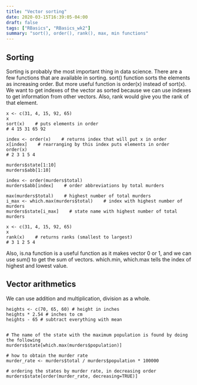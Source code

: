 ```yaml
---
title: "Vector sorting"
date: 2020-03-15T16:39:05-04:00
draft: false
tags: ["RBasics", "RBasics_wk2"]
summary: "sort(), order(), rank(), max, min functions"
---
```


<h2>
Sorting
</h2>

<p>
Sorting is probably the most important thing in data science. 
There are a few functions that are available in sorting.
sort() function sorts the elements as increasing order.
But more useful function is order(x) instead of sort(x).
We want to get indexes of the vector as sorted because we can use indexes to get information from other vectors.
Also, rank would give you the rank of that element.
</p>

```
x <- c(31, 4, 15, 92, 65)
x
sort(x)    # puts elements in order 
# 4 15 31 65 92

index <- order(x)    # returns index that will put x in order
x[index]    # rearranging by this index puts elements in order
order(x) 
# 2 3 1 5 4

murders$state[1:10]
murders$abb[1:10]

index <- order(murders$total)
murders$abb[index]    # order abbreviations by total murders

max(murders$total)    # highest number of total murders
i_max <- which.max(murders$total)    # index with highest number of murders
murders$state[i_max]    # state name with highest number of total murders

x <- c(31, 4, 15, 92, 65)
x
rank(x)    # returns ranks (smallest to largest)
# 3 1 2 5 4
```

<p>
Also, is.na function is a useful function as it makes vector 0 or 1, 
and we can use sum() to get the sum of vectors. which.min, which.max tells the index of highest and lowest value.
</p>

<h2>Vector arithmetics</h2>

<p>
We can use addition and multiplication, division as a whole.
</p>

```
heights <- c(70, 65, 60) # height in inches
heights * 2.54 # inches to cm   
heights - 65 # subtract everything with mean 


# The name of the state with the maximum population is found by doing the following
murders$state[which.max(murders$population)]

# how to obtain the murder rate
murder_rate <- murders$total / murders$population * 100000

# ordering the states by murder rate, in decreasing order
murders$state[order(murder_rate, decreasing=TRUE)]
```
